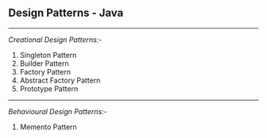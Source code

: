Design Patterns - Java
-
---
_Creational Design Patterns:-_

1. Singleton Pattern
2. Builder Pattern
3. Factory Pattern
4. Abstract Factory Pattern
5. Prototype Pattern

---
_Behavioural Design Patterns:-_

1. Memento Pattern